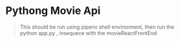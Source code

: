 # Pythong Movie Api 

> This should be run using pipenv shell environment, then run the python app.py , insequece with the movieReactFrontEnd
